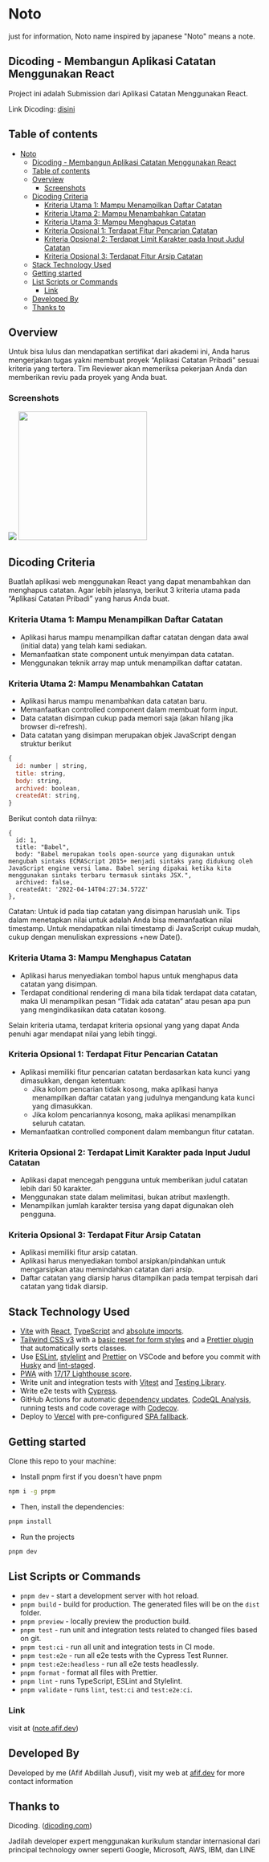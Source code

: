 # Noto

just for information, Noto name inspired by japanese "Noto" means a note.

## Dicoding - Membangun Aplikasi Catatan Menggunakan React

Project ini adalah Submission dari Aplikasi Catatan Menggunakan React.

Link Dicoding: [disini](https://www.dicoding.com/academies/403)

## Table of contents

- [Noto](#noto)
  - [Dicoding - Membangun Aplikasi Catatan Menggunakan React](#dicoding---membangun-aplikasi-catatan-menggunakan-react)
  - [Table of contents](#table-of-contents)
  - [Overview](#overview)
    - [Screenshots](#screenshots)
  - [Dicoding Criteria](#dicoding-criteria)
    - [Kriteria Utama 1: Mampu Menampilkan Daftar Catatan](#kriteria-utama-1-mampu-menampilkan-daftar-catatan)
    - [Kriteria Utama 2: Mampu Menambahkan Catatan](#kriteria-utama-2-mampu-menambahkan-catatan)
    - [Kriteria Utama 3: Mampu Menghapus Catatan](#kriteria-utama-3-mampu-menghapus-catatan)
    - [Kriteria Opsional 1: Terdapat Fitur Pencarian Catatan](#kriteria-opsional-1-terdapat-fitur-pencarian-catatan)
    - [Kriteria Opsional 2: Terdapat Limit Karakter pada Input Judul Catatan](#kriteria-opsional-2-terdapat-limit-karakter-pada-input-judul-catatan)
    - [Kriteria Opsional 3: Terdapat Fitur Arsip Catatan](#kriteria-opsional-3-terdapat-fitur-arsip-catatan)
  - [Stack Technology Used](#stack-technology-used)
  - [Getting started](#getting-started)
  - [List Scripts or Commands](#list-scripts-or-commands)
    - [Link](#link)
  - [Developed By](#developed-by)
  - [Thanks to](#thanks-to)

## Overview

Untuk bisa lulus dan mendapatkan sertifikat dari akademi ini, Anda harus mengerjakan tugas yakni membuat proyek “Aplikasi Catatan Pribadi” sesuai kriteria yang tertera. Tim Reviewer akan memeriksa pekerjaan Anda dan memberikan reviu pada proyek yang Anda buat.

### Screenshots

<img src="screenshots/desktop.png">
<img src="screenshots/tablet.png" width=256>

## Dicoding Criteria

Buatlah aplikasi web menggunakan React yang dapat menambahkan dan menghapus catatan. Agar lebih jelasnya, berikut 3 kriteria utama pada “Aplikasi Catatan Pribadi” yang harus Anda buat.

### Kriteria Utama 1: Mampu Menampilkan Daftar Catatan

- Aplikasi harus mampu menampilkan daftar catatan dengan data awal (initial data) yang telah kami sediakan.
- Memanfaatkan state component untuk menyimpan data catatan.
- Menggunakan teknik array map untuk menampilkan daftar catatan.

### Kriteria Utama 2: Mampu Menambahkan Catatan

- Aplikasi harus mampu menambahkan data catatan baru.
- Memanfaatkan controlled component dalam membuat form input.
- Data catatan disimpan cukup pada memori saja (akan hilang jika browser di-refresh).
- Data catatan yang disimpan merupakan objek JavaScript dengan struktur berikut

```javascript
{
  id: number | string,
  title: string,
  body: string,
  archived: boolean,
  createdAt: string,
}
```

Berikut contoh data riilnya:

```
{
  id: 1,
  title: "Babel",
  body: "Babel merupakan tools open-source yang digunakan untuk mengubah sintaks ECMAScript 2015+ menjadi sintaks yang didukung oleh JavaScript engine versi lama. Babel sering dipakai ketika kita menggunakan sintaks terbaru termasuk sintaks JSX.",
  archived: false,
  createdAt: '2022-04-14T04:27:34.572Z'
},
```

Catatan:
Untuk id pada tiap catatan yang disimpan haruslah unik. Tips dalam menetapkan nilai untuk adalah Anda bisa memanfaatkan nilai timestamp. Untuk mendapatkan nilai timestamp di JavaScript cukup mudah, cukup dengan menuliskan expressions +new Date().

### Kriteria Utama 3: Mampu Menghapus Catatan

- Aplikasi harus menyediakan tombol hapus untuk menghapus data catatan yang disimpan.
- Terdapat conditional rendering di mana bila tidak terdapat data catatan, maka UI menampilkan pesan “Tidak ada catatan” atau pesan apa pun yang mengindikasikan data catatan kosong.

Selain kriteria utama, terdapat kriteria opsional yang yang dapat Anda penuhi agar mendapat nilai yang lebih tinggi.

### Kriteria Opsional 1: Terdapat Fitur Pencarian Catatan

- Aplikasi memiliki fitur pencarian catatan berdasarkan kata kunci yang dimasukkan, dengan ketentuan:
  - Jika kolom pencarian tidak kosong, maka aplikasi hanya menampilkan daftar catatan yang judulnya mengandung kata kunci yang dimasukkan.
  - Jika kolom pencariannya kosong, maka aplikasi menampilkan seluruh catatan.
- Memanfaatkan controlled component dalam membangun fitur catatan.

### Kriteria Opsional 2: Terdapat Limit Karakter pada Input Judul Catatan

- Aplikasi dapat mencegah pengguna untuk memberikan judul catatan lebih dari 50 karakter.
- Menggunakan state dalam melimitasi, bukan atribut maxlength.
- Menampilkan jumlah karakter tersisa yang dapat digunakan oleh pengguna.

### Kriteria Opsional 3: Terdapat Fitur Arsip Catatan

- Aplikasi memiliki fitur arsip catatan.
- Aplikasi harus menyediakan tombol arsipkan/pindahkan untuk mengarsipkan atau memindahkan catatan dari arsip.
- Daftar catatan yang diarsip harus ditampilkan pada tempat terpisah dari catatan yang tidak diarsip.

## Stack Technology Used

- [Vite](https://vitejs.dev) with [React](https://reactjs.org), [TypeScript](https://www.typescriptlang.org) and [absolute imports](https://github.com/aleclarson/vite-tsconfig-paths).
- [Tailwind CSS v3](https://tailwindcss.com) with a [basic reset for form styles](https://github.com/tailwindlabs/tailwindcss-forms) and a [Prettier plugin](https://github.com/tailwindlabs/prettier-plugin-tailwindcss) that automatically sorts classes.
- Use [ESLint](https://eslint.org), [stylelint](https://stylelint.io) and [Prettier](https://prettier.io) on VSCode and before you commit with [Husky](https://github.com/typicode/husky) and [lint-staged](https://github.com/okonet/lint-staged).
- [PWA](https://github.com/antfu/vite-plugin-pwa) with [17/17 Lighthouse score](https://web.dev/pwa-checklist/).
- Write unit and integration tests with [Vitest](https://vitest.dev/) and [Testing Library](https://testing-library.com/).
- Write e2e tests with [Cypress](https://www.cypress.io).
- GitHub Actions for automatic [dependency updates](https://renovatebot.com/), [CodeQL Analysis](https://securitylab.github.com/tools/codeql), running tests and code coverage with [Codecov](https://about.codecov.io/).
- Deploy to [Vercel](vercel.com) with pre-configured [SPA fallback](https://vercel.com/docs/configuration#routes/advanced/spa-fallback).

## Getting started

Clone this repo to your machine:

- Install pnpm first if you doesn't have pnpm

```sh
npm i -g pnpm
```

- Then, install the dependencies:

```sh
pnpm install
```

- Run the projects

```sh
pnpm dev
```

## List Scripts or Commands

- `pnpm dev` - start a development server with hot reload.
- `pnpm build` - build for production. The generated files will be on the `dist` folder.
- `pnpm preview` - locally preview the production build.
- `pnpm test` - run unit and integration tests related to changed files based on git.
- `pnpm test:ci` - run all unit and integration tests in CI mode.
- `pnpm test:e2e` - run all e2e tests with the Cypress Test Runner.
- `pnpm test:e2e:headless` - run all e2e tests headlessly.
- `pnpm format` - format all files with Prettier.
- `pnpm lint` - runs TypeScript, ESLint and Stylelint.
- `pnpm validate` - runs `lint`, `test:ci` and `test:e2e:ci`.

### Link

visit at ([note.afif.dev](https://note.afif.dev/))

## Developed By

Developed by me (Afif Abdillah Jusuf), visit my web at [afif.dev](https://afif.dev) for more contact information

## Thanks to

Dicoding. ([dicoding.com](https://dicoding.com))

Jadilah developer expert menggunakan kurikulum standar internasional dari principal technology owner seperti Google, Microsoft, AWS, IBM, dan LINE
